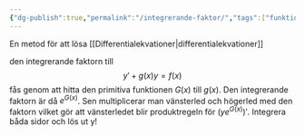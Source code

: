 ```yaml
---
{"dg-publish":true,"permalink":"/integrerande-faktor/","tags":["funktionsteori","systemochtransformer"]}
---
```



En metod för att lösa [[Differentialekvationer\|differentialekvationer]]

den integrerande faktorn till 
$$y'+g(x)y=f(x)$$
fås genom att hitta den primitiva funktionen $G(x)$ till $g(x)$. Den integrerande faktorn är då $e^{G(x)}$. Sen multiplicerar man vänsterled och högerled med den faktorn vilket gör att vänsterledet blir produktregeln för $(ye^{G(x)})'$. Integrera båda sidor och lös ut y!